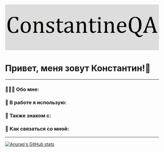 [![Header](https://github.com/ConstantineQA/ConstantineQA/blob/main/assets/Frame_new.png)](https://hh.ru/resume/fe0a023dff08c508b60039ed1f786e4b4a4f30)

# Привет, меня зовут Константин!👋

---
### 👨🏻‍💻 Обо мне:
### 💼 В работе я использую:
### 👀 Также знаком с:
### 🤝 Как связаться со мной:

---

[![Anurag's GitHub stats](https://github-readme-stats.vercel.app/api?username=ConstantineQA&show_icons=true&count_private=true&theme=onedark&rank_icon=github)](https://github.com/anuraghazra/github-readme-stats&)